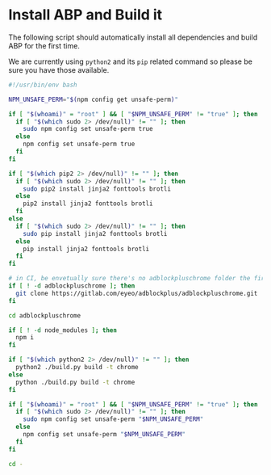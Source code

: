 # Install ABP and Build it

The following script should automatically install all dependencies and build ABP for the first time.

We are currently using `python2` and its `pip` related command so please be sure you have those available.

```sh
#!/usr/bin/env bash

NPM_UNSAFE_PERM="$(npm config get unsafe-perm)"

if [ "$(whoami)" = "root" ] && [ "$NPM_UNSAFE_PERM" != "true" ]; then
  if [ "$(which sudo 2> /dev/null)" != "" ]; then
    sudo npm config set unsafe-perm true
  else
    npm config set unsafe-perm true
  fi
fi

if [ "$(which pip2 2> /dev/null)" != "" ]; then
  if [ "$(which sudo 2> /dev/null)" != "" ]; then
    sudo pip2 install jinja2 fonttools brotli
  else
    pip2 install jinja2 fonttools brotli
  fi
else
  if [ "$(which sudo 2> /dev/null)" != "" ]; then
    sudo pip install jinja2 fonttools brotli
  else
    pip install jinja2 fonttools brotli
  fi
fi

# in CI, be envetually sure there's no adblockpluschrome folder the first time
if [ ! -d adblockpluschrome ]; then
  git clone https://gitlab.com/eyeo/adblockplus/adblockpluschrome.git
fi

cd adblockpluschrome

if [ ! -d node_modules ]; then
  npm i
fi

if [ "$(which python2 2> /dev/null)" != "" ]; then
  python2 ./build.py build -t chrome
else
  python ./build.py build -t chrome
fi

if [ "$(whoami)" = "root" ] && [ "$NPM_UNSAFE_PERM" != "true" ]; then
  if [ "$(which sudo 2> /dev/null)" != "" ]; then
    sudo npm config set unsafe-perm "$NPM_UNSAFE_PERM"
  else
    npm config set unsafe-perm "$NPM_UNSAFE_PERM"
  fi
fi

cd -
```
